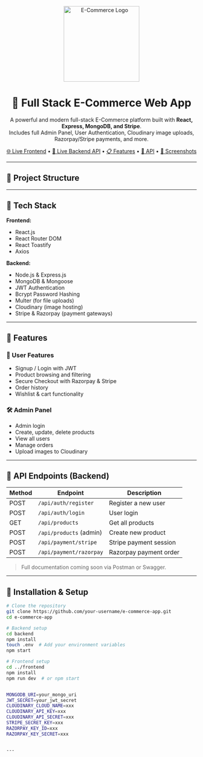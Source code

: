 <!-- LOGO -->
<p align="center">
  <img src="https://your-logo-or-banner-url.com/logo.png" alt="E-Commerce Logo" width="200" />
</p>

<h1 align="center">🛒 Full Stack E-Commerce Web App</h1>

<p align="center">
  A powerful and modern full-stack E-Commerce platform built with <b>React, Express, MongoDB, and Stripe</b>.<br />
  Includes full Admin Panel, User Authentication, Cloudinary image uploads, Razorpay/Stripe payments, and more.
</p>

<p align="center">
  <a href="https://e-commerce-frontend.vercel.app/">🌐 Live Frontend</a> • 
  <a href="https://e-commerce-backend-fawn-kappa.vercel.app/">🚀 Live Backend API</a> • 
  <a href="#features">📋 Features</a> • 
  <a href="#api-endpoints">🔌 API</a> • 
  <a href="#screenshots">📸 Screenshots</a>
</p>

---

## 📁 Project Structure


---

## 🚀 Tech Stack

**Frontend:**
- React.js
- React Router DOM
- React Toastify
- Axios

**Backend:**
- Node.js & Express.js
- MongoDB & Mongoose
- JWT Authentication
- Bcrypt Password Hashing
- Multer (for file uploads)
- Cloudinary (image hosting)
- Stripe & Razorpay (payment gateways)

---

## 🔐 Features

### 👤 User Features
- Signup / Login with JWT
- Product browsing and filtering
- Secure Checkout with Razorpay & Stripe
- Order history
- Wishlist & cart functionality

### 🛠️ Admin Panel
- Admin login
- Create, update, delete products
- View all users
- Manage orders
- Upload images to Cloudinary

---

## 🧪 API Endpoints (Backend)

| Method | Endpoint                      | Description                 |
|--------|-------------------------------|-----------------------------|
| POST   | `/api/auth/register`         | Register a new user        |
| POST   | `/api/auth/login`            | User login                 |
| GET    | `/api/products`              | Get all products           |
| POST   | `/api/products` (admin)      | Create new product         |
| POST   | `/api/payment/stripe`        | Stripe payment session     |
| POST   | `/api/payment/razorpay`      | Razorpay payment order     |

> Full documentation coming soon via Postman or Swagger.

---

## 🧰 Installation & Setup

```bash
# Clone the repository
git clone https://github.com/your-username/e-commerce-app.git
cd e-commerce-app

# Backend setup
cd backend
npm install
touch .env  # Add your environment variables
npm start

# Frontend setup
cd ../frontend
npm install
npm run dev  # or npm start


MONGODB_URI=your_mongo_uri
JWT_SECRET=your_jwt_secret
CLOUDINARY_CLOUD_NAME=xxx
CLOUDINARY_API_KEY=xxx
CLOUDINARY_API_SECRET=xxx
STRIPE_SECRET_KEY=xxx
RAZORPAY_KEY_ID=xxx
RAZORPAY_KEY_SECRET=xxx


---

